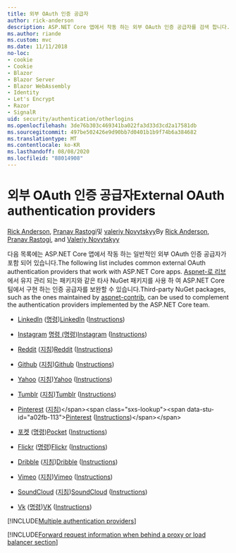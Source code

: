 ```yaml
---
title: 외부 OAuth 인증 공급자
author: rick-anderson
description: ASP.NET Core 앱에서 작동 하는 외부 OAuth 인증 공급자를 검색 합니다.
ms.author: riande
ms.custom: mvc
ms.date: 11/11/2018
no-loc:
- cookie
- Cookie
- Blazor
- Blazor Server
- Blazor WebAssembly
- Identity
- Let's Encrypt
- Razor
- SignalR
uid: security/authentication/otherlogins
ms.openlocfilehash: 3de76b303c469341ba022fa3d33d3cd2a17581db
ms.sourcegitcommit: 497be502426e9d90bb7d0401b1b9f74b6a384682
ms.translationtype: MT
ms.contentlocale: ko-KR
ms.lasthandoff: 08/08/2020
ms.locfileid: "88014908"
---
```

# <a name="external-oauth-authentication-providers"></a><span data-ttu-id="a02fb-103">외부 OAuth 인증 공급자</span><span class="sxs-lookup"><span data-stu-id="a02fb-103">External OAuth authentication providers</span></span>

<span data-ttu-id="a02fb-104">[Rick Anderson](https://twitter.com/RickAndMSFT), [Pranav Rastogi](https://github.com/rustd)및 [valeriy Novytskyy](https://github.com/01binary)</span><span class="sxs-lookup"><span data-stu-id="a02fb-104">By [Rick Anderson](https://twitter.com/RickAndMSFT), [Pranav Rastogi](https://github.com/rustd), and [Valeriy Novytskyy](https://github.com/01binary)</span></span>

<span data-ttu-id="a02fb-105">다음 목록에는 ASP.NET Core 앱에서 작동 하는 일반적인 외부 OAuth 인증 공급자가 포함 되어 있습니다.</span><span class="sxs-lookup"><span data-stu-id="a02fb-105">The following list includes common external OAuth authentication providers that work with ASP.NET Core apps.</span></span> <span data-ttu-id="a02fb-106">[Aspnet-로 리브](https://www.nuget.org/packages?q=owners%3Aaspnet-contrib+title%3AOAuth)에서 유지 관리 되는 패키지와 같은 타사 NuGet 패키지를 사용 하 여 ASP.NET Core 팀에서 구현 하는 인증 공급자를 보완할 수 있습니다.</span><span class="sxs-lookup"><span data-stu-id="a02fb-106">Third-party NuGet packages, such as the ones maintained by [aspnet-contrib](https://www.nuget.org/packages?q=owners%3Aaspnet-contrib+title%3AOAuth), can be used to complement the authentication providers implemented by the ASP.NET Core team.</span></span>

* <span data-ttu-id="a02fb-107">[LinkedIn](https://www.linkedin.com/developer/apps) ([명령](https://developer.linkedin.com/docs/oauth2))</span><span class="sxs-lookup"><span data-stu-id="a02fb-107">[LinkedIn](https://www.linkedin.com/developer/apps) ([Instructions](https://developer.linkedin.com/docs/oauth2))</span></span>

* <span data-ttu-id="a02fb-108">[Instagram](https://www.instagram.com/developer/register/) [명령 (명령](https://www.instagram.com/developer/authentication/))</span><span class="sxs-lookup"><span data-stu-id="a02fb-108">[Instagram](https://www.instagram.com/developer/register/) ([Instructions](https://www.instagram.com/developer/authentication/))</span></span>

* <span data-ttu-id="a02fb-109">[Reddit](https://www.reddit.com/login?dest=https%3A%2F%2Fwww.reddit.com%2Fprefs%2Fapps) ([지침](https://github.com/reddit/reddit/wiki/OAuth2-Quick-Start-Example))</span><span class="sxs-lookup"><span data-stu-id="a02fb-109">[Reddit](https://www.reddit.com/login?dest=https%3A%2F%2Fwww.reddit.com%2Fprefs%2Fapps) ([Instructions](https://github.com/reddit/reddit/wiki/OAuth2-Quick-Start-Example))</span></span>

* <span data-ttu-id="a02fb-110">[Github](https://github.com/login?return_to=https%3A%2F%2Fgithub.com%2Fsettings%2Fapplications%2Fnew) ([지침](https://developer.github.com/v3/oauth/))</span><span class="sxs-lookup"><span data-stu-id="a02fb-110">[Github](https://github.com/login?return_to=https%3A%2F%2Fgithub.com%2Fsettings%2Fapplications%2Fnew) ([Instructions](https://developer.github.com/v3/oauth/))</span></span>

* <span data-ttu-id="a02fb-111">[Yahoo](https://login.yahoo.com/config/login?src=devnet&.done=http%3A%2F%2Fdeveloper.yahoo.com%2Fapps%2Fcreate%2F) ([지침](https://developer.yahoo.com/bbauth/user.html))</span><span class="sxs-lookup"><span data-stu-id="a02fb-111">[Yahoo](https://login.yahoo.com/config/login?src=devnet&.done=http%3A%2F%2Fdeveloper.yahoo.com%2Fapps%2Fcreate%2F) ([Instructions](https://developer.yahoo.com/bbauth/user.html))</span></span>

* <span data-ttu-id="a02fb-112">[Tumblr](https://www.tumblr.com/oauth/apps) ([지침](https://www.tumblr.com/docs/api/v2#auth))</span><span class="sxs-lookup"><span data-stu-id="a02fb-112">[Tumblr](https://www.tumblr.com/oauth/apps) ([Instructions](https://www.tumblr.com/docs/api/v2#auth))</span></span>

* <span data-ttu-id="a02fb-113">[Pinterest](https://www.pinterest.com/login/?next=http%3A%2F%2Fdevsite%2Fapps%2F) ([지침](https://developers.pinterest.com/docs/api/overview/?))</span><span class="sxs-lookup"><span data-stu-id="a02fb-113">[Pinterest](https://www.pinterest.com/login/?next=http%3A%2F%2Fdevsite%2Fapps%2F) ([Instructions](https://developers.pinterest.com/docs/api/overview/?))</span></span>

* <span data-ttu-id="a02fb-114">[포켓](https://getpocket.com/developer/apps/new) ([명령](https://getpocket.com/developer/docs/authentication))</span><span class="sxs-lookup"><span data-stu-id="a02fb-114">[Pocket](https://getpocket.com/developer/apps/new) ([Instructions](https://getpocket.com/developer/docs/authentication))</span></span>

* <span data-ttu-id="a02fb-115">[Flickr](https://www.flickr.com/services/apps/create) ([명령](https://www.flickr.com/services/api/auth.oauth.html))</span><span class="sxs-lookup"><span data-stu-id="a02fb-115">[Flickr](https://www.flickr.com/services/apps/create) ([Instructions](https://www.flickr.com/services/api/auth.oauth.html))</span></span>

* <span data-ttu-id="a02fb-116">[Dribble](https://dribbble.com/signup) ([지침](https://developer.dribbble.com/v1/oauth/))</span><span class="sxs-lookup"><span data-stu-id="a02fb-116">[Dribble](https://dribbble.com/signup) ([Instructions](https://developer.dribbble.com/v1/oauth/))</span></span>

* <span data-ttu-id="a02fb-117">[Vimeo](https://vimeo.com/join) ([지침](https://developer.vimeo.com/api/authentication))</span><span class="sxs-lookup"><span data-stu-id="a02fb-117">[Vimeo](https://vimeo.com/join) ([Instructions](https://developer.vimeo.com/api/authentication))</span></span>

* <span data-ttu-id="a02fb-118">[SoundCloud](https://soundcloud.com/you/apps/new) ([지침](https://developers.soundcloud.com/blog/we-love-oauth-2))</span><span class="sxs-lookup"><span data-stu-id="a02fb-118">[SoundCloud](https://soundcloud.com/you/apps/new) ([Instructions](https://developers.soundcloud.com/blog/we-love-oauth-2))</span></span>

* <span data-ttu-id="a02fb-119">[Vk](https://vk.com/apps?act=manage) ([명령](https://vk.com/pages?oid=-17680044&p=Authorizing_Sites))</span><span class="sxs-lookup"><span data-stu-id="a02fb-119">[VK](https://vk.com/apps?act=manage) ([Instructions](https://vk.com/pages?oid=-17680044&p=Authorizing_Sites))</span></span>

[!INCLUDE[Multiple authentication providers](includes/chain-auth-providers.md)]

[!INCLUDE[Forward request information when behind a proxy or load balancer section](includes/forwarded-headers-middleware.md)]
